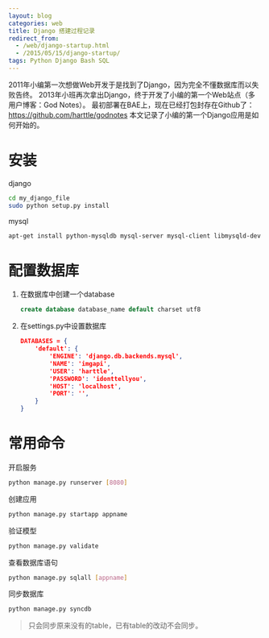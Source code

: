 ```yaml
---
layout: blog
categories: web
title: Django 搭建过程记录
redirect_from:
  - /web/django-startup.html
  - /2015/05/15/django-startup/
tags: Python Django Bash SQL
---
```


2011年小编第一次想做Web开发于是找到了Django，因为完全不懂数据库而以失败告终。
2013年小班再次拿出Django，终于开发了小编的第一个Web站点（多用户博客：God Notes）。
最初部署在BAE上，现在已经打包封存在Github了：https://github.com/harttle/godnotes
本文记录了小编的第一个Django应用是如何开始的。


# 安装

django

```bash
cd my_django_file
sudo python setup.py install
```

mysql

```bash
apt-get install python-mysqldb mysql-server mysql-client libmysqld-dev
```

# 配置数据库

1. 在数据库中创建一个database

    ```sql
    create database database_name default charset utf8
    ```
    
2. 在settings.py中设置数据库

    ```json
    DATABASES = {
        'default': {
            'ENGINE': 'django.db.backends.mysql', 
            'NAME': 'imgapi',  
            'USER': 'harttle',
            'PASSWORD': 'idonttellyou',
            'HOST': 'localhost',  
            'PORT': '',    
        }
    }
    ```

# 常用命令

开启服务

```bash
python manage.py runserver [8080]
```

创建应用

```bash
python manage.py startapp appname
```

验证模型

```bash	
python manage.py validate
```

查看数据库语句

```bash	
python manage.py sqlall [appname]
```
			
同步数据库
	
```bash	
python manage.py syncdb
```

> 只会同步原来没有的table，已有table的改动不会同步。

